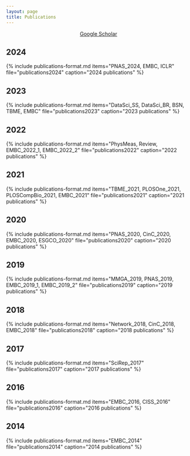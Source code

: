 ```yaml
---
layout: page
title: Publications
---
```


<p style="text-align: center;"><a href="https://scholar.google.com/citations?user=ihRIXQUAAAAJ&hl=en&oi=ao">Google Scholar</a></p>

## 2024  
{% include publications-format.md items="PNAS_2024, EMBC, ICLR" file="publications2024" caption="2024 publications" %}

## 2023  
{% include publications-format.md items="DataSci_SS, DataSci_BR, BSN, TBME, EMBC" file="publications2023" caption="2023 publications" %}

## 2022
{% include publications-format.md items="PhysMeas, Review, EMBC_2022_1, EMBC_2022_2" file="publications2022" caption="2022 publications" %}

## 2021
{% include publications-format.md items="TBME_2021, PLOSOne_2021, PLOSCompBio_2021, EMBC_2021" file="publications2021" caption="2021 publications" %}

## 2020
{% include publications-format.md items="PNAS_2020, CinC_2020, EMBC_2020, ESGCO_2020" file="publications2020" caption="2020 publications" %}

## 2019
{% include publications-format.md items="MMGA_2019, PNAS_2019, EMBC_2019_1, EMBC_2019_2" file="publications2019" caption="2019 publications" %}

## 2018
{% include publications-format.md items="Network_2018, CinC_2018, EMBC_2018" file="publications2018" caption="2018 publications" %}

## 2017
{% include publications-format.md items="SciRep_2017" file="publications2017" caption="2017 publications" %}

## 2016
{% include publications-format.md items="EMBC_2016, CISS_2016" file="publications2016" caption="2016 publications" %}

## 2014
{% include publications-format.md items="EMBC_2014" file="publications2014" caption="2014 publications" %}
